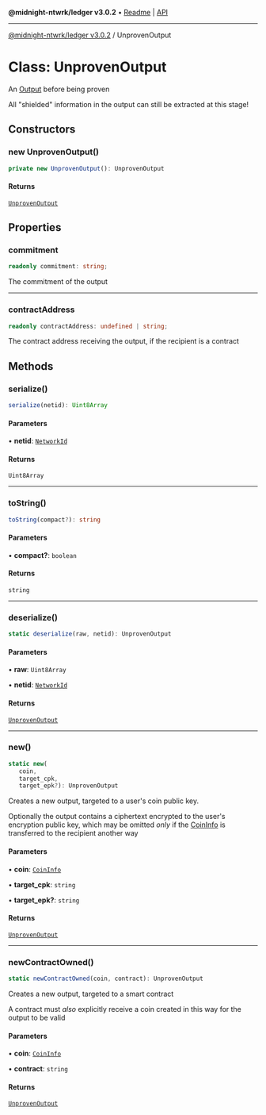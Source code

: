 **@midnight-ntwrk/ledger v3.0.2** • [Readme](../README.md) \| [API](../globals.md)

***

[@midnight-ntwrk/ledger v3.0.2](../README.md) / UnprovenOutput

# Class: UnprovenOutput

An [Output](Output.md) before being proven

All "shielded" information in the output can still be extracted at this
stage!

## Constructors

### new UnprovenOutput()

```ts
private new UnprovenOutput(): UnprovenOutput
```

#### Returns

[`UnprovenOutput`](UnprovenOutput.md)

## Properties

### commitment

```ts
readonly commitment: string;
```

The commitment of the output

***

### contractAddress

```ts
readonly contractAddress: undefined | string;
```

The contract address receiving the output, if the recipient is a contract

## Methods

### serialize()

```ts
serialize(netid): Uint8Array
```

#### Parameters

• **netid**: [`NetworkId`](../enumerations/NetworkId.md)

#### Returns

`Uint8Array`

***

### toString()

```ts
toString(compact?): string
```

#### Parameters

• **compact?**: `boolean`

#### Returns

`string`

***

### deserialize()

```ts
static deserialize(raw, netid): UnprovenOutput
```

#### Parameters

• **raw**: `Uint8Array`

• **netid**: [`NetworkId`](../enumerations/NetworkId.md)

#### Returns

[`UnprovenOutput`](UnprovenOutput.md)

***

### new()

```ts
static new(
   coin, 
   target_cpk, 
   target_epk?): UnprovenOutput
```

Creates a new output, targeted to a user's coin public key.

Optionally the output contains a ciphertext encrypted to the user's
encryption public key, which may be omitted *only* if the [CoinInfo](../type-aliases/CoinInfo.md)
is transferred to the recipient another way

#### Parameters

• **coin**: [`CoinInfo`](../type-aliases/CoinInfo.md)

• **target\_cpk**: `string`

• **target\_epk?**: `string`

#### Returns

[`UnprovenOutput`](UnprovenOutput.md)

***

### newContractOwned()

```ts
static newContractOwned(coin, contract): UnprovenOutput
```

Creates a new output, targeted to a smart contract

A contract must *also* explicitly receive a coin created in this way for
the output to be valid

#### Parameters

• **coin**: [`CoinInfo`](../type-aliases/CoinInfo.md)

• **contract**: `string`

#### Returns

[`UnprovenOutput`](UnprovenOutput.md)
